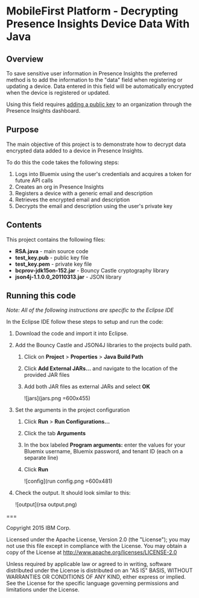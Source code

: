 # MobileFirst Platform - Decrypting Presence Insights Device Data With Java

## Overview

To save sensitive user information in Presence Insights the preferred method is to add the information to the "data" field when registering or updating a device. Data entered in this field will be automatically encrypted when the device is registered or updated. 

Using this field requires [adding a public key](https://presenceinsights.ibmcloud.com/pidocs/configure/security) to an organization through the Presence Insights dashboard.

## Purpose

The main objective of this project is to demonstrate how to decrypt data encrypted data added to a device in Presence Insights.

To do this the code takes the following steps:

1. Logs into Bluemix using the user's credentials and acquires a token for future API calls
2. Creates an org in Presence Insights
3. Registers a device with a generic email and description
4. Retrieves the encrypted email and description
5. Decrypts the email and description using the user's private key


## Contents

This project contains the following files:

* **RSA.java** - main source code
* **test_key.pub** - public key file
* **test_key.pem** - private key file
* **bcprov-jdk15on-152.jar** - Bouncy Castle cryptography library
* **json4j-1.1.0.0_20110313.jar** - JSON library

## Running this code

*Note: All of the following instructions are specific to the Eclipse IDE*

In the Eclipse IDE follow these steps to setup and run the code:

1. Download the code and import it into Eclipse.
2. Add the Bouncy Castle and JSON4J libraries to the projects build path. 
	1. Click on **Project** > **Properties** > **Java Build Path**
	2. Click **Add External JARs...** and navigate to the location of the provided JAR 
files
	3. Add both JAR files as external JARs and select **OK**
	
		![jars](jars.png =600x455)
3. Set the arguments in the project configuration
	1. Click **Run** > **Run Configurations...**
	2. Click the tab **Arguments**
	3. In the box labeled **Program arguments:** enter the values for your Bluemix username, Bluemix password, and tenant ID (each on a separate line)
	4. Click **Run**
	
		![config](run config.png =600x481)
4. Check the output. It should look similar to this: 

	![output](rsa output.png)
	
===

Copyright 2015 IBM Corp.

Licensed under the Apache License, Version 2.0 (the "License"); you may not use this file except in compliance with the License. You may obtain a copy of the License at http://www.apache.org/licenses/LICENSE-2.0 

Unless required by applicable law or agreed to in writing, software distributed under the License is distributed on an "AS IS" BASIS, WITHOUT WARRANTIES OR CONDITIONS OF ANY KIND, either express or implied. See the License for the specific language governing permissions and limitations under the License.
